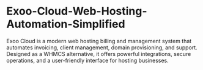 # Exoo-Cloud-Web-Hosting-Automation-Simplified
Exoo Cloud is a modern web hosting billing and management system that automates invoicing, client management, domain provisioning, and support. Designed as a WHMCS alternative, it offers powerful integrations, secure operations, and a user-friendly interface for hosting businesses.
